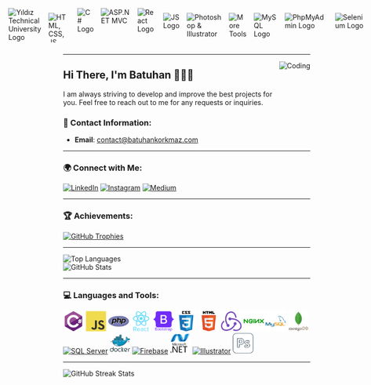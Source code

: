 <div style="display: flex; justify-content: center; align-items: center; gap: 15px;">
  <img src="https://www.timeshighereducation.com/cms-academic/sites/default/files/migrated_institution_logos/ytueng.png" alt="Yıldız Technical University Logo" style="height: 80px;" />
  <img src="https://thumbs.dreamstime.com/b/html-css-js-icon-set-web-development-logo-icon-set-html-css-javascript-programming-symbol-html-css-js-icon-set-web-178080904.jpg" alt="HTML, CSS, JS" style="height: 60px;" />
  <img src="https://upload.wikimedia.org/wikipedia/commons/thumb/b/bd/Logo_C_sharp.svg/1200px-Logo_C_sharp.svg.png" alt="C# Logo" style="height: 80px;" />
  <img src="https://fiverr-res.cloudinary.com/images/q_auto,f_auto/gigs/166943614/original/911e0844c0e26731bbd447fbf845b7daf3e50e5b/develop-asp-net-mvc-asp-net-core-web-application.jpg" alt="ASP.NET MVC" style="height: 80px;" />
  <img src="https://static-00.iconduck.com/assets.00/react-original-wordmark-icon-840x1024-vhmauxp6.png" alt="React Logo" style="height: 80px;" />
  <img src="https://encrypted-tbn0.gstatic.com/images?q=tbn:ANd9GcTXalRyF7J7QRLkJfMwCMqA47UUDCFdHJ-dFQ&s" alt="JS Logo" style="height: 60px;" />
  <img src="https://www.tcpl.org/sites/default/files/2019-12/photoshop_illustrator_cs6_icons_1.jpg" alt="Photoshop & Illustrator" style="height: 60px;" />
  <img src="https://encrypted-tbn0.gstatic.com/images?q=tbn:ANd9GcR1DIlYvtaJulsJZag0JnuNVddwTFSonHeeQQ&s" alt="More Tools" style="height: 60px;" />
  <img src="https://d1.awsstatic.com/asset-repository/products/amazon-rds/1024px-MySQL.ff87215b43fd7292af172e2a5d9b844217262571.png" alt="MySQL Logo" style="height: 60px;" />
  <img src="https://upload.wikimedia.org/wikipedia/commons/thumb/4/4f/PhpMyAdmin_logo.svg/2560px-PhpMyAdmin_logo.svg.png" alt="PhpMyAdmin Logo" style="height: 60px;" />
  <img src="https://upload.wikimedia.org/wikipedia/commons/d/d5/Selenium_Logo.png" alt="Selenium Logo" style="height: 60px;" />
</div>

---

<img src="https://i.giphy.com/bGgsc5mWoryfgKBx1u.webp" align="right" alt="Coding" style="height:150px;" />

## Hi There, I'm Batuhan 👨‍💼🍁

I am always striving to develop and improve the best projects for you. Feel free to reach out to me for any requests or inquiries.

### 📧 Contact Information:
- **Email**: contact@batuhankorkmaz.com

---

### 🌍 Connect with Me:

<p>
  <a href="https://www.linkedin.com/in/batuhanfy" target="_blank"><img src="https://img.shields.io/badge/linkedin-logo?style=for-the-badge&logo=linkedin&logoColor=white&color=%230a77b6" alt="LinkedIn" /></a>
  <a href="https://www.instagram.com/batuhanfy" target="_blank"><img src="https://img.shields.io/badge/instagram-logo?style=for-the-badge&logo=instagram&logoColor=white&color=%23F35369" alt="Instagram" /></a>
  <a href="https://medium.com/@bthnkkz" target="_blank"><img src="https://img.shields.io/badge/medium-logo?style=for-the-badge&logo=medium&logoColor=white&color=black" alt="Medium" /></a>
</p>

---

### 🏆 Achievements:
<p>
  <a href="https://github.com/ryo-ma/github-profile-trophy"><img src="https://github-profile-trophy.vercel.app/?username=Batuhanfy&theme=tokyonight" alt="GitHub Trophies" /></a>
</p>

---

<div style="display: flex; flex-direction: column;">
  <img src="https://github-readme-stats.vercel.app/api/top-langs/?username=batuhanfy&langs_count=8" alt="Top Languages" align="left" style="margin-right: 20px;" />
  <img src="https://github-readme-stats.vercel.app/api?username=batuhanfy&theme=tokyonight" alt="GitHub Stats" align="right" />
</div>

---

### 💻 Languages and Tools:

<p>
  <a href="https://raw.githubusercontent.com/devicons/devicon/master/icons/csharp/csharp-original.svg"><img src="https://raw.githubusercontent.com/devicons/devicon/master/icons/csharp/csharp-original.svg" alt="C#" width="42" height="42" /></a>
  <a href="https://raw.githubusercontent.com/devicons/devicon/master/icons/javascript/javascript-original.svg"><img src="https://raw.githubusercontent.com/devicons/devicon/master/icons/javascript/javascript-original.svg" alt="JavaScript" width="42" height="42" /></a>
  <a href="https://raw.githubusercontent.com/devicons/devicon/master/icons/php/php-original.svg"><img src="https://raw.githubusercontent.com/devicons/devicon/master/icons/php/php-original.svg" alt="PHP" width="42" height="42" /></a>
  <a href="https://raw.githubusercontent.com/devicons/devicon/master/icons/react/react-original-wordmark.svg"><img src="https://raw.githubusercontent.com/devicons/devicon/master/icons/react/react-original-wordmark.svg" alt="React" width="42" height="42" /></a>
  <a href="https://raw.githubusercontent.com/devicons/devicon/master/icons/bootstrap/bootstrap-plain-wordmark.svg"><img src="https://raw.githubusercontent.com/devicons/devicon/master/icons/bootstrap/bootstrap-plain-wordmark.svg" alt="Bootstrap" width="42" height="42" /></a>
  <a href="https://raw.githubusercontent.com/devicons/devicon/master/icons/css3/css3-original-wordmark.svg"><img src="https://raw.githubusercontent.com/devicons/devicon/master/icons/css3/css3-original-wordmark.svg" alt="CSS3" width="42" height="42" /></a>
  <a href="https://raw.githubusercontent.com/devicons/devicon/master/icons/html5/html5-original-wordmark.svg"><img src="https://raw.githubusercontent.com/devicons/devicon/master/icons/html5/html5-original-wordmark.svg" alt="HTML5" width="42" height="42" /></a>
  <a href="https://raw.githubusercontent.com/devicons/devicon/master/icons/redux/redux-original.svg"><img src="https://raw.githubusercontent.com/devicons/devicon/master/icons/redux/redux-original.svg" alt="Redux" width="42" height="42" /></a>
  <a href="https://raw.githubusercontent.com/devicons/devicon/master/icons/nginx/nginx-original.svg"><img src="https://raw.githubusercontent.com/devicons/devicon/master/icons/nginx/nginx-original.svg" alt="Nginx" width="42" height="42" /></a>
  <a href="https://raw.githubusercontent.com/devicons/devicon/master/icons/mysql/mysql-original-wordmark.svg"><img src="https://raw.githubusercontent.com/devicons/devicon/master/icons/mysql/mysql-original-wordmark.svg" alt="MySQL" width="42" height="42" /></a>
  <a href="https://raw.githubusercontent.com/devicons/devicon/master/icons/mongodb/mongodb-original-wordmark.svg"><img src="https://raw.githubusercontent.com/devicons/devicon/master/icons/mongodb/mongodb-original-wordmark.svg" alt="MongoDB" width="42" height="42" /></a>
  <a href="https://www.svgrepo.com/show/303229/microsoft-sql-server-logo.svg"><img src="https://www.svgrepo.com/show/303229/microsoft-sql-server-logo.svg" alt="SQL Server" width="42" height="42" /></a>
  <a href="https://raw.githubusercontent.com/devicons/devicon/master/icons/docker/docker-original-wordmark.svg"><img src="https://raw.githubusercontent.com/devicons/devicon/master/icons/docker/docker-original-wordmark.svg" alt="Docker" width="42" height="42" /></a>
  <a href="https://www.vectorlogo.zone/logos/firebase/firebase-icon.svg"><img src="https://www.vectorlogo.zone/logos/firebase/firebase-icon.svg" alt="Firebase" width="42" height="42" /></a>
  <a href="https://raw.githubusercontent.com/devicons/devicon/master/icons/dot-net/dot-net-original-wordmark.svg"><img src="https://raw.githubusercontent.com/devicons/devicon/master/icons/dot-net/dot-net-original-wordmark.svg" alt=".NET" width="42" height="42" /></a>
  <a href="https://www.vectorlogo.zone/logos/adobe_illustrator/adobe_illustrator-icon.svg"><img src="https://www.vectorlogo.zone/logos/adobe_illustrator/adobe_illustrator-icon.svg" alt="Illustrator" width="42" height="42" /></a>
  <a href="https://raw.githubusercontent.com/devicons/devicon/master/icons/photoshop/photoshop-line.svg"><img src="https://raw.githubusercontent.com/devicons/devicon/master/icons/photoshop/photoshop-line.svg" alt="Photoshop" width="42" height="42" /></a>
</p>

---

<p>
  <img src="https://github-readme-streak-stats.herokuapp.com/?user=Batuhanfy&" alt="GitHub Streak Stats" />
</p>
